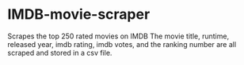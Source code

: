 # IMDB-movie-scraper
Scrapes the top 250 rated movies on IMDB
The movie title, runtime, released year, imdb rating, imdb votes, and the ranking number are all scraped and stored in a csv file.
